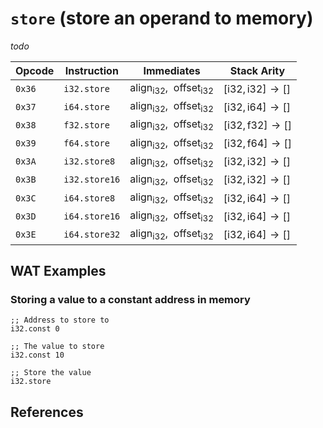 
# `store` (store an operand to memory)

_todo_



| Opcode | Instruction    | Immediates    | Stack Arity |
|--------|----------------|---------------|-------------|
| `0x36` | `i32.store`    | $\text{align}_\text{i32},\enspace\text{offset}_\text{i32}$ | $[ \text{i32}, \text{i32} ] \to [ ]$ |
| `0x37` | `i64.store`    | $\text{align}_\text{i32},\enspace\text{offset}_\text{i32}$ | $[ \text{i32}, \text{i64} ] \to [ ]$ |
| `0x38` | `f32.store`    | $\text{align}_\text{i32},\enspace\text{offset}_\text{i32}$ | $[ \text{i32}, \text{f32} ] \to [ ]$ |
| `0x39` | `f64.store`    | $\text{align}_\text{i32},\enspace\text{offset}_\text{i32}$ | $[ \text{i32}, \text{f64} ] \to [ ]$ |
| `0x3A` | `i32.store8`   | $\text{align}_\text{i32},\enspace\text{offset}_\text{i32}$ | $[ \text{i32}, \text{i32} ] \to [ ]$ |
| `0x3B` | `i32.store16`  | $\text{align}_\text{i32},\enspace\text{offset}_\text{i32}$ | $[ \text{i32}, \text{i32} ] \to [ ]$ |
| `0x3C` | `i64.store8`   | $\text{align}_\text{i32},\enspace\text{offset}_\text{i32}$ | $[ \text{i32}, \text{i64} ] \to [ ]$ |
| `0x3D` | `i64.store16`  | $\text{align}_\text{i32},\enspace\text{offset}_\text{i32}$ | $[ \text{i32}, \text{i64} ] \to [ ]$ |
| `0x3E` | `i64.store32`  | $\text{align}_\text{i32},\enspace\text{offset}_\text{i32}$ | $[ \text{i32}, \text{i64} ] \to [ ]$ |



## WAT Examples

### Storing a value to a constant address in memory

```wasm
;; Address to store to
i32.const 0

;; The value to store
i32.const 10

;; Store the value
i32.store
```



## References

[^§2.4.7]: _WebAssembly Core Specification: Memory Instructions_ - <https://webassembly.github.io/spec/core/bikeshed/#memory-instructions%E2%91%A0>

